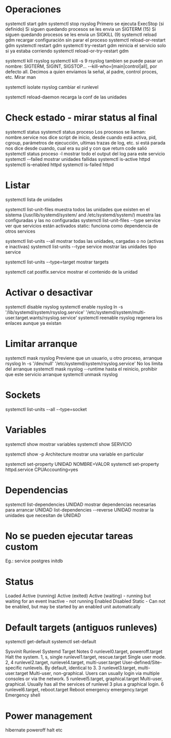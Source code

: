# Operaciones
systemctl start gdm
systemctl stop rsyslog
  Primero se ejecuta ExecStop (si definido)
  Si siguen quedando procesos se les envia un SIGTERM (15)
  Si siguen quedando procesos se les envia un SIGKILL (9)
systemctl reload gdm
  recargar configuración sin parar el proceso
systemctl reload-or-restart gdm
systemctl restart gdm
systemctl try-restart gdm
  reinicia el servicio solo si ya estaba corriendo
systemctl reload-or-try-restart gdm

systemctl kill rsyslog
systemctl kill -s 9 rsyslog
  tambien se puede pasar un nombre: SIGTERM, SIGINT, SIGSTOP...
  --kill-who=[main|control|all], por defecto all. Decimos a quien enviamos la señal, al padre, control proces, etc. Mirar man

systemctl isolate rsyslog
  cambiar el runlevel

systemctl reload-daemon
  recarga la conf de las unidades


# Check estado - mirar status al final
systemctl status
systemctl status proceso
  Los procesos se llaman: nombre.service
  nos dice script de inicio, desde cuando está activa, pid, cgroup, parámetros de ejecucción, ultimas trazas de log, etc.
  si está parada nos dice desde cuando, cual era su pid y con que return code salió
systemctl status proceso -l
  mostrar todo el output del log para este servicio
systemctl --failed
  mostrar unidades fallidas
systemctl is-active httpd
systemctl is-enabled httpd
systemctl is-failed httpd


# Listar
systemctl
  lista de unidades

systemctl list-unit-files
  muestra todos las unidades que existen en el sistema (/usr/lib/systemd/system/ and /etc/systemd/system/)
  muestra las configuradas y las no configuradas
systemctl list-unit-files --type service
  ver que servicios están activados
  static: funciona como dependencia de otros services

systemctl list-units --all
  mostrar todas las unidades, cargadas o no (activas e inactivas)
systemctl list-units --type service
  mostrar las unidades tipo service

systemctl  list-units --type=target
  mostrar targets

systemctl cat postfix.service
  mostrar el contenido de la unidad


# Activar o desactivar
systemctl disable rsyslog
systemctl enable rsyslog
  ln -s '/lib/systemd/system/rsyslog.service' '/etc/systemd/system/multi-user.target.wants/rsyslog.service'
systemctl reenable rsyslog
  regenera los enlaces aunque ya existan


# Limitar arranque
systemctl mask rsyslog
  Previene que un usuario, u otro proceso, arranque rsyslog
  ln -s '/dev/null' '/etc/systemd/system/rsyslog.service'
  No los limita del arranque
systemctl mask rsyslog --runtime
  hasta el reinicio, prohibir que este servicio arranque
systemctl unmask rsyslog




# Sockets #
systemctl list-units --all --type=socket

# Variables #
systemctl show
  mostrar variables
systemctl show SERVICIO

systemctl show -p Architecture
  mostrar una variable en particular

systemctl set-property UNIDAD NOMBRE=VALOR
systemctl set-property httpd.service CPUAccounting=yes


# Dependencias #
systemctl list-dependencies UNIDAD
  mostrar dependencias necesarias para arrancar UNIDAD
list-dependencies --reverse UNIDAD
  mostrar la unidades que necesitan de UNIDAD


# No se pueden ejecutar tareas custom
Eg.: service postgres initdb


# Status
Loaded
Active (running)
Active (exited)
Active (waiting) - running but waiting for an event
Inactive - not running
Enabled
Disabled
Static - Can not be enabled, but may be started by an enabled unit automatically


# Default targets (antiguos runleves)
systemctl get-default
systemctl set-default


Sysvinit Runlevel       	Systemd Target                                        	Notes
0           	            runlevel0.target, poweroff.target                     	Halt the system.
1, s, single	            runlevel1.target, rescue.target	                        Single user mode.
2, 4	                    runlevel2.target, runlevel4.target, multi-user.target	  User-defined/Site-specific runlevels. By default, identical to 3.
3	                        runlevel3.target, multi-user.target	                    Multi-user, non-graphical.
                                                                                  Users can usually login via multiple consoles or via the network.
5	                        runlevel5.target, graphical.target	                    Multi-user, graphical. Usually has all the services of
                                                                                  runlevel 3 plus a graphical login.
6	                        runlevel6.target, reboot.target	                        Reboot
emergency	                emergency.target	                                      Emergency shell


# Power management
hibernate
poweroff
halt
etc
